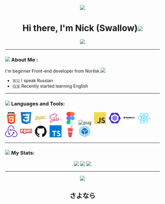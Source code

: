 <div id="header" align="center">
  <img src="https://media.giphy.com/media/v1.Y2lkPTc5MGI3NjExNTZjMjg5NmE4MDAwNWIxMDlkZGYzMzZjZDBmYTdkMmFhYTA5ZTI5MCZlcD12MV9pbnRlcm5hbF9naWZzX2dpZklkJmN0PXM/0s8fMkom67vdD8dzxa/giphy.gif" width="100" />
  <h1>Hi there, I'm Nick (Swallow)<img src="https://media.giphy.com/media/v1.Y2lkPTc5MGI3NjExMDhlNGVhMzQ0YjFiN2RjOTk2NjU5YzhjYTQzMDE3MmQ1YTRmZTFhNSZlcD12MV9pbnRlcm5hbF9naWZzX2dpZklkJmN0PXM/tVyG6Bu3Q1T2HxPVHN/giphy.gif" width="100" /></h1>
</div>
<div align="center">
  <img src="https://media.giphy.com/media/v1.Y2lkPTc5MGI3NjExZWI1MDdmNTRlMTAyNzRkYjZhODU2OWQ1ZGNjNTgwMTBmYTVhYzEwMCZlcD12MV9pbnRlcm5hbF9naWZzX2dpZklkJmN0PWc/NKEt9elQ5cR68/giphy.gif" width="600" heoght="300" />
</div>

---

### <img src="https://media.giphy.com/media/v1.Y2lkPTc5MGI3NjExZGRhODc0ZTM5ZWMwZmM5YzMyNmJiOGJhZTZlZDZhNjk5YzgxODg3MCZlcD12MV9pbnRlcm5hbF9naWZzX2dpZklkJmN0PXM/EdB2g3VFDoKs57oe1w/giphy.gif" width="40" /> About Me :
I'm beginner Front-end developer from Norilsk.<img src="https://media.giphy.com/media/v1.Y2lkPTc5MGI3NjExZTJkNjg2NTMwYTRmODA5OTBjNTg5NjM2NzE0NTIxMzZmNDAwNzcwMCZlcD12MV9pbnRlcm5hbF9naWZzX2dpZklkJmN0PXM/IizHZy80WZbkmHiaVP/giphy.gif" width="40" />
- 🇷🇺 I speak Russian
- 🇬🇧 Recently started learning English

---

### <img src="https://media.giphy.com/media/v1.Y2lkPTc5MGI3NjExZWY5OTY4Mzk0ZTczYWMzMzI4YjU2YWYyMGIzNDgzMjk0ZGQ5NmRkMSZlcD12MV9pbnRlcm5hbF9naWZzX2dpZklkJmN0PXM/3uKw2QfFkJ6zyvD5cU/giphy.gif" width="40" /> Languages and Tools:
<div>
  <img src="https://github.com/devicons/devicon/blob/master/icons/html5/html5-original-wordmark.svg" alt="html5" title="html5" width="40" height="40" />&nbsp;
  <img src="https://github.com/devicons/devicon/blob/master/icons/css3/css3-original.svg" alt="css3" title="css3" width="40" height="40" />&nbsp;
  <img src="https://github.com/devicons/devicon/blob/master/icons/babel/babel-original.svg" alt="babel" title="babel" width="40" height="40" />&nbsp;
  <img src="https://github.com/devicons/devicon/blob/master/icons/sass/sass-original.svg" alt="sass" title="sass" width="40" height="40" />&nbsp;
  <img src="https://github.com/devicons/devicon/blob/master/icons/figma/figma-original.svg" alt="figma" title="figma" width="40" height="40" />&nbsp;
  <img src="https://camo.githubusercontent.com/2eb688a747805c9acd144faf728c8a30f86fc4ca5fb39e6528232f0372151364/68747470733a2f2f63646e2e7261776769742e636f6d2f7075676a732f7075672d6c6f676f2f656563343336636565386664396431373236643738333963626539396431663639343639326330632f5356472f7075672d66696e616c2d6c6f676f2d5f2d636f6c6f75722d3132382e737667" alt="pug" title="pug" width="40" height="40"/>&nbsp;
  <img src="https://github.com/devicons/devicon/blob/master/icons/javascript/javascript-original.svg" alt="javascript" title="javascript" width="40" height="40" />&nbsp;
  <img src="https://github.com/devicons/devicon/blob/master/icons/eslint/eslint-original.svg" alt="eslint" title="eslint" width="40" height="40" />&nbsp;
  <img src="https://github.com/devicons/devicon/blob/master/icons/webstorm/webstorm-original-wordmark.svg" alt="webstorm" title="webstorm" width="40" height="40" />&nbsp;
  <img src="https://github.com/devicons/devicon/blob/master/icons/react/react-original.svg" alt="react" title="react" width="40" height="40" />&nbsp;
  <img src="https://github.com/devicons/devicon/blob/master/icons/redux/redux-original.svg" alt="redux" title="redux" width="40" height="40" />&nbsp;
  <img src="https://github.com/devicons/devicon/blob/master/icons/npm/npm-original-wordmark.svg" alt="npm" title="npm" width="40" height="40" />&nbsp;
  <img src="https://github.com/devicons/devicon/blob/master/icons/github/github-original.svg" alt="github" title="github" width="40" height="40" />&nbsp;
  <img src="https://github.com/devicons/devicon/blob/master/icons/typescript/typescript-plain.svg" alt="typescript" title="typescript" width="40" height="40" />&nbsp;
  <img src="https://github.com/devicons/devicon/blob/master/icons/gulp/gulp-plain.svg" alt="gulp" title="gulp" width="40" height="40" />&nbsp;
  <img src="https://github.com/devicons/devicon/blob/master/icons/webpack/webpack-original.svg" alt="webpack" title="webpack" width="40" height="40" />&nbsp;
</div>

---

### <img src="https://media.giphy.com/media/v1.Y2lkPTc5MGI3NjExM2U2MDZlYjdjYWViMTdlYjllMGU0NzNlMDZjMTBhOTMzODhiOWRmZCZlcD12MV9pbnRlcm5hbF9naWZzX2dpZklkJmN0PXM/kBDi7zDeHJXb9qvo4Y/giphy.gif" width="50" /> My Stats:
<div align="center">
  <img src="http://github-profile-summary-cards.vercel.app/api/cards/repos-per-language?username=Free-Swallow&theme=2077" />
  <img src="http://github-profile-summary-cards.vercel.app/api/cards/stats?username=Free-Swallow&theme=2077" />
  <img src="http://github-profile-summary-cards.vercel.app/api/cards/profile-details?username=Free-Swallow&theme=2077" />
</div>

---

<div id="footer" align="center">
  <img src="https://media.giphy.com/media/A8rVmB739PbT3UlMUH/giphy.gif" width="200" />
  <h2>さよなら</h2>
</div>
